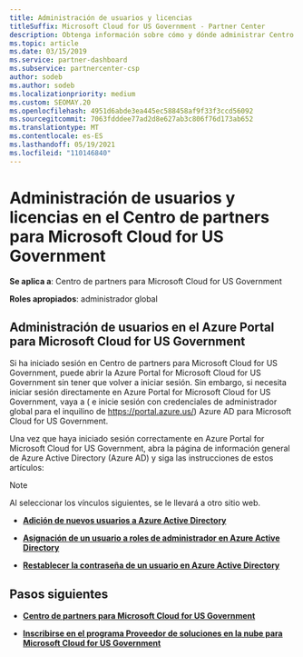 ```yaml
---
title: Administración de usuarios y licencias
titleSuffix: Microsoft Cloud for US Government - Partner Center
description: Obtenga información sobre cómo y dónde administrar Centro de partners para Microsoft Cloud for US Government asociados, clientes y licencias, así como restablecimientos de contraseña.
ms.topic: article
ms.date: 03/15/2019
ms.service: partner-dashboard
ms.subservice: partnercenter-csp
author: sodeb
ms.author: sodeb
ms.localizationpriority: medium
ms.custom: SEOMAY.20
ms.openlocfilehash: 4951d6abde3ea445ec588458af9f33f3ccd56092
ms.sourcegitcommit: 7063fdddee77ad2d8e627ab3c806f76d173ab652
ms.translationtype: MT
ms.contentlocale: es-ES
ms.lasthandoff: 05/19/2021
ms.locfileid: "110146840"
---
```

# <a name="user-and-license-management-in-partner-center-for-microsoft-cloud-for-us-government"></a>Administración de usuarios y licencias en el Centro de partners para Microsoft Cloud for US Government

**Se aplica a**: Centro de partners para Microsoft Cloud for US Government

**Roles apropiados**: administrador global

## <a name="how-to-manage-users-in-the-azure-portal-for-microsoft-cloud-for-us-government"></a>Administración de usuarios en el Azure Portal para Microsoft Cloud for US Government

Si ha iniciado sesión en Centro de partners para Microsoft Cloud for US Government, puede abrir la Azure Portal for Microsoft Cloud for US Government sin tener que volver a iniciar sesión. Sin embargo, si necesita iniciar sesión directamente en Azure Portal for Microsoft Cloud for US Government, vaya a ( e inicie sesión con credenciales de administrador global para el inquilino de https://portal.azure.us/) Azure AD para Microsoft Cloud for US Government.

Una vez que haya iniciado sesión correctamente en Azure Portal for Microsoft Cloud for US Government, abra la página de información general de Azure Active Directory (Azure AD) y siga las instrucciones de estos artículos:

> [!NOTE]  
> Al seleccionar los vínculos siguientes, se le llevará a otro sitio web. 

-  [**Adición de nuevos usuarios a Azure Active Directory**](/azure/active-directory/active-directory-users-create-azure-portal)

-  [**Asignación de un usuario a roles de administrador en Azure Active Directory**](/azure/active-directory/active-directory-users-assign-role-azure-portal)

-  [**Restablecer la contraseña de un usuario en Azure Active Directory**](/azure/active-directory/active-directory-users-reset-password-azure-portal)

## <a name="next-steps"></a>Pasos siguientes

-  [**Centro de partners para Microsoft Cloud for US Government**](partner-center-for-microsoft-us-govt-cloud.md)

-  [**Inscribirse en el programa Proveedor de soluciones en la nube para Microsoft Cloud for US Government**](enroll-in-csp-for-microsoft-us-govt-cloud.md)
